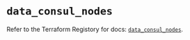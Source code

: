 # `data_consul_nodes`

Refer to the Terraform Registory for docs: [`data_consul_nodes`](https://registry.terraform.io/providers/hashicorp/consul/2.18.0/docs/data-sources/nodes).
